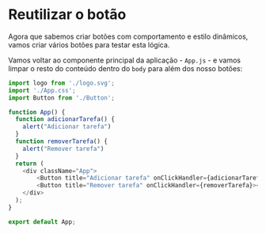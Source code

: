 # Reutilizar o botão

Agora que sabemos criar botões com comportamento e estilo dinâmicos, vamos criar vários botões para testar esta lógica.

Vamos voltar ao componente principal da aplicação - `App.js` - e vamos limpar o resto do conteúdo dentro do `body` para além dos nosso botões:

```javascript
import logo from './logo.svg';
import './App.css';
import Button from './Button';

function App() {
  function adicionarTarefa() {
    alert("Adicionar tarefa")
  }
  function removerTarefa() {
    alert("Remover tarefa")
  }
  return (
    <div className="App">
        <Button title="Adicionar tarefa" onClickHandler={adicionarTarefa}></Button>
        <Button title="Remover tarefa" onClickHandler={removerTarefa}></Button>
    </div>
  );
}

export default App;
```

